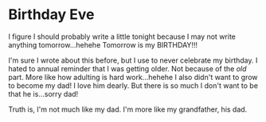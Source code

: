 # Birthday Eve

I figure I should probably write a little tonight because I may not write anything tomorrow...hehehe Tomorrow is my BIRTHDAY!!!

I'm sure I wrote about this before, but I use to never celebrate my birthday. I hated to annual reminder that I was getting older. Not because of the *old* part. More like how adulting is hard work...hehehe I also didn't want to grow to become my dad! I love him dearly. But there is so much I don't want to be that he is...sorry dad!

Truth is, I'm not much like my dad. I'm more like my grandfather, his dad.